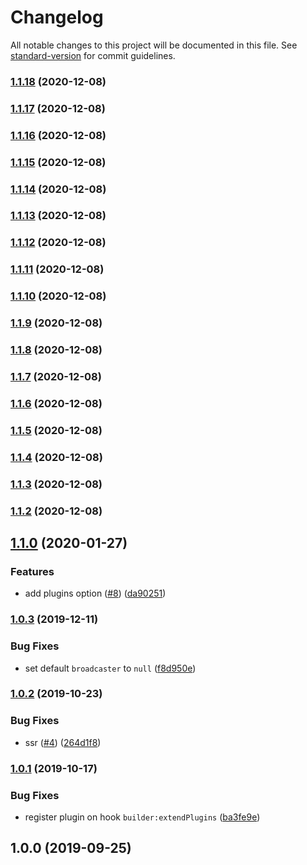 # Changelog

All notable changes to this project will be documented in this file. See [standard-version](https://github.com/conventional-changelog/standard-version) for commit guidelines.

### [1.1.18](https://github.com/strangetin/laravel-echo/compare/v1.1.17...v1.1.18) (2020-12-08)

### [1.1.17](https://github.com/strangetin/laravel-echo/compare/v1.1.16...v1.1.17) (2020-12-08)

### [1.1.16](https://github.com/strangetin/laravel-echo/compare/v1.1.15...v1.1.16) (2020-12-08)

### [1.1.15](https://github.com/strangetin/laravel-echo/compare/v1.1.14...v1.1.15) (2020-12-08)

### [1.1.14](https://github.com/strangetin/laravel-echo/compare/v1.1.13...v1.1.14) (2020-12-08)

### [1.1.13](https://github.com/strangetin/laravel-echo/compare/v1.1.12...v1.1.13) (2020-12-08)

### [1.1.12](https://github.com/strangetin/laravel-echo/compare/v1.1.11...v1.1.12) (2020-12-08)

### [1.1.11](https://github.com/strangetin/laravel-echo/compare/v1.1.10...v1.1.11) (2020-12-08)

### [1.1.10](https://github.com/strangetin/laravel-echo/compare/v1.1.9...v1.1.10) (2020-12-08)

### [1.1.9](https://github.com/strangetin/laravel-echo/compare/v1.1.8...v1.1.9) (2020-12-08)

### [1.1.8](https://github.com/strangetin/laravel-echo/compare/v1.1.7...v1.1.8) (2020-12-08)

### [1.1.7](https://github.com/strangetin/laravel-echo/compare/v1.1.6...v1.1.7) (2020-12-08)

### [1.1.6](https://github.com/strangetin/laravel-echo/compare/v1.1.5...v1.1.6) (2020-12-08)

### [1.1.5](https://github.com/strangetin/laravel-echo/compare/v1.1.4...v1.1.5) (2020-12-08)

### [1.1.4](https://github.com/strangetin/laravel-echo/compare/v1.1.3...v1.1.4) (2020-12-08)

### [1.1.3](https://github.com/strangetin/laravel-echo/compare/v1.1.2...v1.1.3) (2020-12-08)

### [1.1.2](https://github.com/strangetin/laravel-echo/compare/v1.1.0...v1.1.2) (2020-12-08)

## [1.1.0](https://github.com/nuxt-community/laravel-echo/compare/v1.0.3...v1.1.0) (2020-01-27)


### Features

* add plugins option ([#8](https://github.com/nuxt-community/laravel-echo/issues/8)) ([da90251](https://github.com/nuxt-community/laravel-echo/commit/da90251))

### [1.0.3](https://github.com/nuxt-community/laravel-echo/compare/v1.0.2...v1.0.3) (2019-12-11)


### Bug Fixes

* set default `broadcaster` to `null` ([f8d950e](https://github.com/nuxt-community/laravel-echo/commit/f8d950e))

### [1.0.2](https://github.com/nuxt-community/laravel-echo/compare/v1.0.1...v1.0.2) (2019-10-23)


### Bug Fixes

* ssr ([#4](https://github.com/nuxt-community/laravel-echo/issues/4)) ([264d1f8](https://github.com/nuxt-community/laravel-echo/commit/264d1f8))

### [1.0.1](https://github.com/nuxt-community/laravel-echo/compare/v1.0.0...v1.0.1) (2019-10-17)


### Bug Fixes

* register plugin on hook `builder:extendPlugins` ([ba3fe9e](https://github.com/nuxt-community/laravel-echo/commit/ba3fe9e))

## 1.0.0 (2019-09-25)
